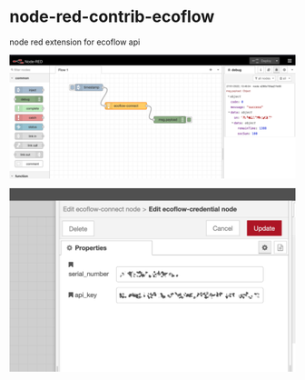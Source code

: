 # node-red-contrib-ecoflow
node red extension for ecoflow api

![Alt text](node-red-1.png "Ecoflow-connect")

![Alt text](node-red-2.png "Ecoflow-credentials")